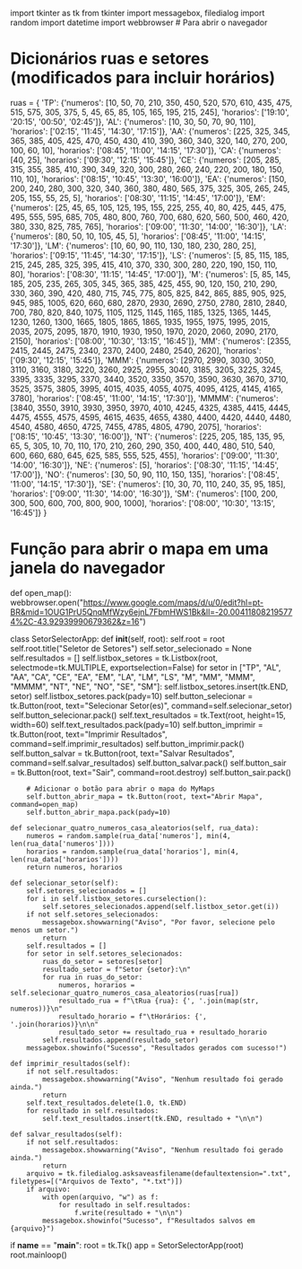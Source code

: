 import tkinter as tk
from tkinter import messagebox, filedialog
import random
import datetime
import webbrowser  # Para abrir o navegador

# Dicionários ruas e setores (modificados para incluir horários)
ruas = {
    'TP': {'numeros': [10, 50, 70, 210, 350, 450, 520, 570, 610, 435, 475, 515, 575, 305, 375, 5, 45, 65, 85, 105, 165, 195, 215, 245],
          'horarios': ['19:10', '20:15', '00:50', '02:45']},
    'AL': {'numeros': [10, 30, 50, 70, 90, 110],
           'horarios': ['02:15', '11:45', '14:30', '17:15']},
    'AA': {'numeros': [225, 325, 345, 365, 385, 405, 425, 470, 450, 430, 410, 390, 360, 340, 320, 140, 270, 200, 100, 60, 10],
           'horarios': ['08:45', '11:00', '14:15', '17:30']},
    'CA': {'numeros': [40, 25],
           'horarios': ['09:30', '12:15', '15:45']},
    'CE': {'numeros': [205, 285, 315, 355, 385, 410, 390, 349, 320, 300, 280, 260, 240, 220, 200, 180, 150, 110, 10],
           'horarios': ['08:15', '10:45', '13:30', '16:00']},
    'EA': {'numeros': [150, 200, 240, 280, 300, 320, 340, 360, 380, 480, 565, 375, 325, 305, 265, 245, 205, 155, 55, 25, 5],
           'horarios': ['08:30', '11:15', '14:45', '17:00']},
    'EM': {'numeros': [25, 45, 65, 105, 125, 195, 155, 225, 255, 40, 80, 425, 445, 475, 495, 555, 595, 685, 705, 480, 800, 760, 700, 680, 620, 560, 500, 460, 420, 380, 330, 825, 785, 765],
           'horarios': ['09:00', '11:30', '14:00', '16:30']},
    'LA': {'numeros': [80, 50, 10, 105, 45, 5],
           'horarios': ['08:45', '11:00', '14:15', '17:30']},
    'LM': {'numeros': [10, 60, 90, 110, 130, 180, 230, 280, 25],
           'horarios': ['09:15', '11:45', '14:30', '17:15']},
    'LS': {'numeros': [5, 85, 115, 185, 215, 245, 285, 325, 395, 415, 410, 370, 330, 300, 280, 220, 190, 150, 110, 80],
           'horarios': ['08:30', '11:15', '14:45', '17:00']},
    'M': {'numeros': [5, 85, 145, 185, 205, 235, 265, 305, 345, 365, 385, 425, 455, 90, 120, 150, 210, 290, 330, 360, 390, 420, 480, 715, 745, 775, 805, 825, 842, 865, 885, 905, 925, 945, 985, 1005, 620, 660, 680, 2870, 2930, 2690, 2750, 2780, 2810, 2840, 700, 780, 820, 840, 1075, 1105, 1125, 1145, 1165, 1185, 1325, 1365, 1445, 1230, 1260, 1300, 1665, 1805, 1865, 1865, 1935, 1955, 1975, 1995, 2015, 2035, 2075, 2095, 1870, 1910, 1930, 1950, 1970, 2020, 2060, 2090, 2170, 2150],
           'horarios': ['08:00', '10:30', '13:15', '16:45']},
    'MM': {'numeros': [2355, 2415, 2445, 2475, 2340, 2370, 2400, 2480, 2540, 2620],
           'horarios': ['09:30', '12:15', '15:45']},
    'MMM': {'numeros': [2970, 2990, 3030, 3050, 3110, 3160, 3180, 3220, 3260, 2925, 2955, 3040, 3185, 3205, 3225, 3245, 3395, 3335, 3295, 3370, 3440, 3520, 3350, 3570, 3590, 3630, 3670, 3710, 3525, 3575, 3805, 3995, 4015, 4035, 4055, 4075, 4095, 4125, 4145, 4165, 3780],
           'horarios': ['08:45', '11:00', '14:15', '17:30']},
    'MMMM': {'numeros': [3840, 3550, 3910, 3930, 3950, 3970, 4010, 4245, 4325, 4385, 4415, 4445, 4475, 4555, 4575, 4595, 4615, 4635, 4655, 4380, 4400, 4420, 4440, 4480, 4540, 4580, 4650, 4725, 7455, 4785, 4805, 4790, 2075],
           'horarios': ['08:15', '10:45', '13:30', '16:00']},
    'NT': {'numeros': [225, 205, 185, 135, 95, 65, 5, 305, 10, 70, 110, 170, 210, 260, 290, 350, 400, 440, 480, 510, 540, 600, 660, 680, 645, 625, 585, 555, 525, 455],
           'horarios': ['09:00', '11:30', '14:00', '16:30']},
    'NE': {'numeros': [5],
           'horarios': ['08:30', '11:15', '14:45', '17:00']},
    'NO': {'numeros': [30, 50, 90, 110, 150, 135],
           'horarios': ['08:45', '11:00', '14:15', '17:30']},
    'SE': {'numeros': [10, 30, 70, 110, 240, 35, 95, 185],
           'horarios': ['09:00', '11:30', '14:00', '16:30']},
    'SM': {'numeros': [100, 200, 300, 500, 600, 700, 800, 900, 1000],
           'horarios': ['08:00', '10:30', '13:15', '16:45']}
}

# Função para abrir o mapa em uma janela do navegador
def open_map():
    webbrowser.open("https://www.google.com/maps/d/u/0/edit?hl=pt-BR&mid=1OUG1PrU5QnqMfWzy6ejnL7FbmHWS1Bk&ll=-20.004118082195774%2C-43.92939990679362&z=16")

class SetorSelectorApp:
    def __init__(self, root):
        self.root = root
        self.root.title("Seletor de Setores")
        self.setor_selecionado = None
        self.resultados = []
        self.listbox_setores = tk.Listbox(root, selectmode=tk.MULTIPLE, exportselection=False)
        for setor in ["TP", "AL", "AA", "CA", "CE", "EA", "EM", "LA", "LM", "LS", "M", "MM", "MMM", "MMMM", "NT", "NE", "NO", "SE", "SM"]:
            self.listbox_setores.insert(tk.END, setor)
        self.listbox_setores.pack(pady=10)
        self.button_selecionar = tk.Button(root, text="Selecionar Setor(es)", command=self.selecionar_setor)
        self.button_selecionar.pack()
        self.text_resultados = tk.Text(root, height=15, width=60)
        self.text_resultados.pack(pady=10)
        self.button_imprimir = tk.Button(root, text="Imprimir Resultados", command=self.imprimir_resultados)
        self.button_imprimir.pack()
        self.button_salvar = tk.Button(root, text="Salvar Resultados", command=self.salvar_resultados)
        self.button_salvar.pack()
        self.button_sair = tk.Button(root, text="Sair", command=root.destroy)
        self.button_sair.pack()

        # Adicionar o botão para abrir o mapa do MyMaps
        self.button_abrir_mapa = tk.Button(root, text="Abrir Mapa", command=open_map)
        self.button_abrir_mapa.pack(pady=10)

    def selecionar_quatro_numeros_casa_aleatorios(self, rua_data):
        numeros = random.sample(rua_data['numeros'], min(4, len(rua_data['numeros'])))
        horarios = random.sample(rua_data['horarios'], min(4, len(rua_data['horarios'])))
        return numeros, horarios

    def selecionar_setor(self):
        self.setores_selecionados = []
        for i in self.listbox_setores.curselection():
            self.setores_selecionados.append(self.listbox_setor.get(i))
        if not self.setores_selecionados:
            messagebox.showwarning("Aviso", "Por favor, selecione pelo menos um setor.")
            return
        self.resultados = []
        for setor in self.setores_selecionados:
            ruas_do_setor = setores[setor]
            resultado_setor = f"Setor {setor}:\n"
            for rua in ruas_do_setor:
                numeros, horarios = self.selecionar_quatro_numeros_casa_aleatorios(ruas[rua])
                resultado_rua = f"\tRua {rua}: {', '.join(map(str, numeros))}\n"
                resultado_horario = f"\tHorários: {', '.join(horarios)}\n\n"
                resultado_setor += resultado_rua + resultado_horario
            self.resultados.append(resultado_setor)
        messagebox.showinfo("Sucesso", "Resultados gerados com sucesso!")

    def imprimir_resultados(self):
        if not self.resultados:
            messagebox.showwarning("Aviso", "Nenhum resultado foi gerado ainda.")
            return
        self.text_resultados.delete(1.0, tk.END)
        for resultado in self.resultados:
            self.text_resultados.insert(tk.END, resultado + "\n\n")

    def salvar_resultados(self):
        if not self.resultados:
            messagebox.showwarning("Aviso", "Nenhum resultado foi gerado ainda.")
            return
        arquivo = tk.filedialog.asksaveasfilename(defaultextension=".txt", filetypes=[("Arquivos de Texto", "*.txt")])
        if arquivo:
            with open(arquivo, "w") as f:
                for resultado in self.resultados:
                    f.write(resultado + "\n\n")
            messagebox.showinfo("Sucesso", f"Resultados salvos em {arquivo}")

if __name__ == "__main__":
    root = tk.Tk()
    app = SetorSelectorApp(root)
    root.mainloop()

